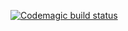 [![Codemagic build status](https://api.codemagic.io/apps/65e4811dced024a586643040/65e48cb28ad52bb62b47ef3f/status_badge.svg)](https://codemagic.io/app/65e4811dced024a586643040/build/65e48cb28ad52bb62b47ef3f)
